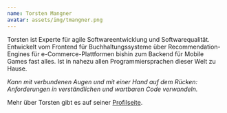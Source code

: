 ```yaml
---
name: Torsten Mangner
avatar: assets/img/tmangner.png
---
```


Torsten ist Experte für agile Software&shy;entwicklung und Software&shy;qualität.
Entwickelt vom Frontend für Buchhaltungs&shy;systeme über Recommendation-Engines
für e-Commerce-Plattformen bishin zum Backend für Mobile Games fast alles.
Ist in nahezu allen Programmier&shy;sprachen dieser Welt zu Hause.

_Kann mit verbundenen Augen und mit einer Hand auf dem Rücken:
Anforderungen in verständlichen und wartbaren Code verwandeln._

Mehr über Torsten gibt es auf seiner [Profilseite](https://tm.inoxio.de).

